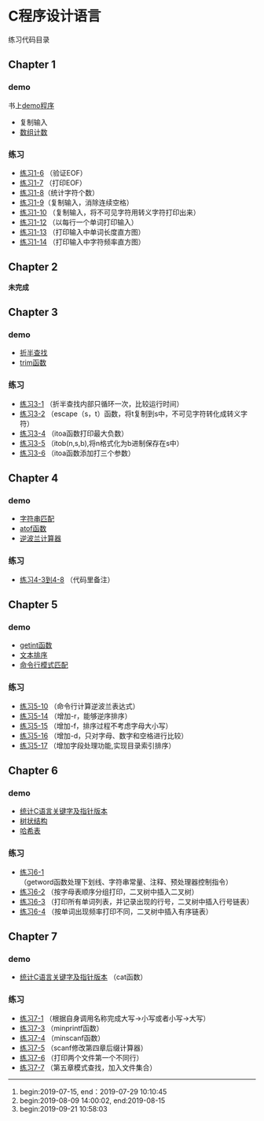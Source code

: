 # C程序设计语言

练习代码目录

## Chapter 1

### demo
书上[demo程序](./chap1/work)

- 复制输入
- [数组计数](./chap1/demo/count_array.c)

### 练习
- [练习1-6](./chap1/work/exer_1_6.c) （验证EOF）
- [练习1-7](./chap1/work/exer_1_7.c) （打印EOF）
- [练习1-8](./chap1/work/exer_1_8.c)（统计字符个数）
- [练习1-9](./chap1/work/exer_1_9.c)（复制输入，消除连续空格）
- [练习1-10](./chap1/work/exer_1_10.c) （复制输入，将不可见字符用转义字符打印出来）
- [练习1-12](./chap1/work/exer_1_12.c) （以每行一个单词打印输入）
- [练习1-13](./chap1/work/exer_1_13.c) （打印输入中单词长度直方图）
- [练习1-14](./chap1/work/exer_1_14.c) （打印输入中字符频率直方图）

## Chapter 2

**未完成**

## Chapter 3

### demo

- [折半查找](./chap3/demo/binsearch.c)
- [trim函数](./chap3/demo/trim.c)

### 练习

- [练习3-1](./chap3/work/exer_3_1.c) （折半查找内部只循环一次，比较运行时间）
- [练习3-2](./chap3/work/exer_3_2.c) （escape（s，t）函数，将t复制到s中，不可见字符转化成转义字符）
- [练习3-4](./chap3/work/exer_3_4.c) （itoa函数打印最大负数）
- [练习3-5](./chap3/work/exer_3_5.c) （itob(n,s,b),将n格式化为b进制保存在s中）
- [练习3-6](./chap3/work/exer_3_6.c) （itoa函数添加打三个参数）

## Chapter 4

### demo

- [字符串匹配](./chap4/demo/pattern.c)
- [atof函数](./chap4/demo/atof_double.c)
- [逆波兰计算器](./chap4/demo/calculator)

### 练习

- [练习4-3到4-8](./chap4/work/exer_4_3to8) （代码里备注）

## Chapter 5

### demo

- [getint函数](./chap5/demo/getnumber)
- [文本排序](./chap5/demo/sort)
- [命令行模式匹配](./chap5/demo/pattern)

### 练习

- [练习5-10](./chap5/work/exer_5_10) （命令行计算逆波兰表达式）
- [练习5-14](./chap5/work/exer_5_14to17) （增加-r，能够逆序排序）
- [练习5-15](./chap5/work/exer_5_14to17) （增加-f，排序过程不考虑字母大小写）
- [练习5-16](./chap5/work/exer_5_14to17) （增加-d，只对字母、数字和空格进行比较）
- [练习5-17](./chap5/work/exer_5_14to17) （增加字段处理功能,实现目录索引排序）

## Chapter 6

### demo

- [统计C语言关键字及指针版本](./chap6/demo/count)
- [树状结构](./chap6/demo/tree)
- [哈希表](./chap6/demo/hash)

### 练习

- [练习6-1](./chap6/demo/count/getword.c) （getword函数处理下划线、字符串常量、注释、预处理器控制指令）
- [练习6-2](./chap6/work/exer_6_2) （按字母表顺序分组打印，二叉树中插入二叉树）
- [练习6-3](./chap6/work/exer_6_3) （打印所有单词列表，并记录出现的行号，二叉树中插入行号链表）
- [练习6-4](./chap6/work/exer_6_4) （按单词出现频率打印不同，二叉树中插入有序链表）

## Chapter 7

### demo

- [统计C语言关键字及指针版本](./chap7/demo) （cat函数）

### 练习

- [练习7-1](./chap7/work/excer_7_1) （根据自身调用名称完成大写->小写或者小写->大写）
- [练习7-3](./chap7/work/excer_7_3) （minprintf函数）
- [练习7-4](./chap7/work/excer_7_4) （minscanf函数）
- [练习7-5](./chap7/work/excer_7_5) （scanf修改第四章后缀计算器）
- [练习7-6](./chap7/work/excer_7_6) （打印两个文件第一个不同行）
- [练习7-7](./chap7/work/excer_7_7) （第五章模式查找，加入文件集合）
---
1. begin:2019-07-15,            end：2019-07-29 10:10:45
2. begin:2019-08-09 14:00:02,   end:2019-08-15
3. begin:2019-09-21 10:58:03